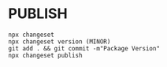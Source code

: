 # PUBLISH

```
npx changeset
npx changeset version (MINOR)
git add . && git commit -m"Package Version"
npx changeset publish
```

